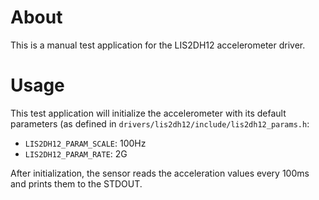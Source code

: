 # About
This is a manual test application for the LIS2DH12 accelerometer driver.

# Usage
This test application will initialize the accelerometer with its default
parameters (as defined in `drivers/lis2dh12/include/lis2dh12_params.h`:
 - `LIS2DH12_PARAM_SCALE`:  100Hz
 - `LIS2DH12_PARAM_RATE`:   2G

After initialization, the sensor reads the acceleration values every 100ms
and prints them to the STDOUT.
